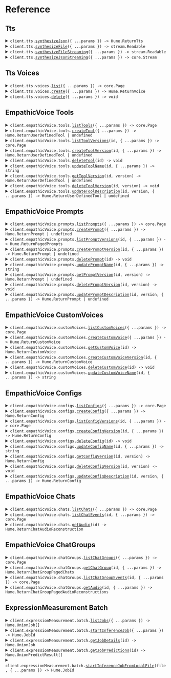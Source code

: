 # Reference

## Tts

<details><summary><code>client.tts.<a href="/src/api/resources/tts/client/Client.ts">synthesizeJson</a>({ ...params }) -> Hume.ReturnTts</code></summary>
<dl>
<dd>

#### 📝 Description

<dl>
<dd>

<dl>
<dd>

Synthesizes one or more input texts into speech using the specified voice. If no voice is provided, a novel voice will be generated dynamically. Optionally, additional context can be included to influence the speech's style and prosody.

The response includes the base64-encoded audio and metadata in JSON format.

</dd>
</dl>
</dd>
</dl>

#### 🔌 Usage

<dl>
<dd>

<dl>
<dd>

```typescript
await client.tts.synthesizeJson({
    utterances: [
        {
            text: "Beauty is no quality in things themselves: It exists merely in the mind which contemplates them.",
            description:
                "Middle-aged masculine voice with a clear, rhythmic Scots lilt, rounded vowels, and a warm,  steady tone with an articulate, academic quality.",
        },
    ],
    context: {
        utterances: [
            {
                text: "How can people see beauty so differently?",
                description:
                    "A curious student with a clear and respectful tone, seeking clarification on Hume's  ideas with a straightforward question.",
            },
        ],
    },
    format: {
        type: "mp3",
    },
    numGenerations: 1,
});
```

</dd>
</dl>
</dd>
</dl>

#### ⚙️ Parameters

<dl>
<dd>

<dl>
<dd>

**request:** `Hume.PostedTts`

</dd>
</dl>

<dl>
<dd>

**requestOptions:** `Tts.RequestOptions`

</dd>
</dl>
</dd>
</dl>

</dd>
</dl>
</details>

<details><summary><code>client.tts.<a href="/src/api/resources/tts/client/Client.ts">synthesizeFile</a>({ ...params }) -> stream.Readable</code></summary>
<dl>
<dd>

#### 📝 Description

<dl>
<dd>

<dl>
<dd>

Synthesizes one or more input texts into speech using the specified voice. If no voice is provided, a novel voice will be generated dynamically. Optionally, additional context can be included to influence the speech's style and prosody.

The response contains the generated audio file in the requested format.

</dd>
</dl>
</dd>
</dl>

#### 🔌 Usage

<dl>
<dd>

<dl>
<dd>

```typescript
await client.tts.synthesizeFile({
    utterances: [
        {
            text: "Beauty is no quality in things themselves: It exists merely in the mind which contemplates them.",
            description:
                "Middle-aged masculine voice with a clear, rhythmic Scots lilt, rounded vowels, and a warm,  steady tone with an articulate, academic quality.",
        },
    ],
    context: {
        generationId: "09ad914d-8e7f-40f8-a279-e34f07f7dab2",
    },
    format: {
        type: "mp3",
    },
    numGenerations: 1,
});
```

</dd>
</dl>
</dd>
</dl>

#### ⚙️ Parameters

<dl>
<dd>

<dl>
<dd>

**request:** `Hume.PostedTts`

</dd>
</dl>

<dl>
<dd>

**requestOptions:** `Tts.RequestOptions`

</dd>
</dl>
</dd>
</dl>

</dd>
</dl>
</details>

<details><summary><code>client.tts.<a href="/src/api/resources/tts/client/Client.ts">synthesizeFileStreaming</a>({ ...params }) -> stream.Readable</code></summary>
<dl>
<dd>

#### 📝 Description

<dl>
<dd>

<dl>
<dd>

Streams synthesized speech using the specified voice. If no voice is provided, a novel voice will be generated dynamically. Optionally, additional context can be included to influence the speech's style and prosody.

</dd>
</dl>
</dd>
</dl>

#### 🔌 Usage

<dl>
<dd>

<dl>
<dd>

```typescript
await client.tts.synthesizeFileStreaming({
    utterances: [
        {
            text: "Beauty is no quality in things themselves: It exists merely in the mind which contemplates them.",
            description:
                "Middle-aged masculine voice with a clear, rhythmic Scots lilt, rounded vowels, and a warm,  steady tone with an articulate, academic quality.",
        },
    ],
    context: {
        generationId: "09ad914d-8e7f-40f8-a279-e34f07f7dab2",
    },
    format: {
        type: "mp3",
    },
    numGenerations: 1,
});
```

</dd>
</dl>
</dd>
</dl>

#### ⚙️ Parameters

<dl>
<dd>

<dl>
<dd>

**request:** `Hume.PostedTts`

</dd>
</dl>

<dl>
<dd>

**requestOptions:** `Tts.RequestOptions`

</dd>
</dl>
</dd>
</dl>

</dd>
</dl>
</details>

<details><summary><code>client.tts.<a href="/src/api/resources/tts/client/Client.ts">synthesizeJsonStreaming</a>({ ...params }) -> core.Stream<Hume.SnippetAudioChunk></code></summary>
<dl>
<dd>

#### 📝 Description

<dl>
<dd>

<dl>
<dd>

Streams synthesized speech using the specified voice. If no voice is provided, a novel voice will be generated dynamically. Optionally, additional context can be included to influence the speech's style and prosody.

The response is a stream of JSON objects including audio encoded in base64.

</dd>
</dl>
</dd>
</dl>

#### 🔌 Usage

<dl>
<dd>

<dl>
<dd>

```typescript
const response = await client.tts.synthesizeJsonStreaming({
    utterances: [
        {
            text: "Beauty is no quality in things themselves: It exists merely in the mind which contemplates them.",
            description:
                "Middle-aged masculine voice with a clear, rhythmic Scots lilt, rounded vowels, and a warm,  steady tone with an articulate, academic quality.",
        },
    ],
    context: {
        utterances: [
            {
                text: "How can people see beauty so differently?",
                description:
                    "A curious student with a clear and respectful tone, seeking clarification on Hume's  ideas with a straightforward question.",
            },
        ],
    },
    format: {
        type: "mp3",
    },
});
for await (const item of response) {
    console.log(item);
}
```

</dd>
</dl>
</dd>
</dl>

#### ⚙️ Parameters

<dl>
<dd>

<dl>
<dd>

**request:** `Hume.PostedTts`

</dd>
</dl>

<dl>
<dd>

**requestOptions:** `Tts.RequestOptions`

</dd>
</dl>
</dd>
</dl>

</dd>
</dl>
</details>

## Tts Voices

<details><summary><code>client.tts.voices.<a href="/src/api/resources/tts/resources/voices/client/Client.ts">list</a>({ ...params }) -> core.Page<Hume.ReturnVoice></code></summary>
<dl>
<dd>

#### 📝 Description

<dl>
<dd>

<dl>
<dd>

Lists voices in your **Voice Library**. Set provider to `HUME_AI` to list Hume's preset voices, or to `CUSTOM_VOICE` to a custom voice created in your account.

</dd>
</dl>
</dd>
</dl>

#### 🔌 Usage

<dl>
<dd>

<dl>
<dd>

```typescript
const response = await client.tts.voices.list({
    provider: "CUSTOM_VOICE",
});
for await (const item of response) {
    console.log(item);
}

// Or you can manually iterate page-by-page
const page = await client.tts.voices.list({
    provider: "CUSTOM_VOICE",
});
while (page.hasNextPage()) {
    page = page.getNextPage();
}
```

</dd>
</dl>
</dd>
</dl>

#### ⚙️ Parameters

<dl>
<dd>

<dl>
<dd>

**request:** `Hume.tts.VoicesListRequest`

</dd>
</dl>

<dl>
<dd>

**requestOptions:** `Voices.RequestOptions`

</dd>
</dl>
</dd>
</dl>

</dd>
</dl>
</details>

<details><summary><code>client.tts.voices.<a href="/src/api/resources/tts/resources/voices/client/Client.ts">create</a>({ ...params }) -> Hume.ReturnVoice</code></summary>
<dl>
<dd>

#### 📝 Description

<dl>
<dd>

<dl>
<dd>

Creates a new voice from a specified TTS generation ID and saves it to your **Voice Library**. This allows for consistent speech style and prosody across multiple requests.

</dd>
</dl>
</dd>
</dl>

#### 🔌 Usage

<dl>
<dd>

<dl>
<dd>

```typescript
await client.tts.voices.create({
    generationId: "795c949a-1510-4a80-9646-7d0863b023ab",
    name: "David Hume",
});
```

</dd>
</dl>
</dd>
</dl>

#### ⚙️ Parameters

<dl>
<dd>

<dl>
<dd>

**request:** `Hume.tts.PostedVoice`

</dd>
</dl>

<dl>
<dd>

**requestOptions:** `Voices.RequestOptions`

</dd>
</dl>
</dd>
</dl>

</dd>
</dl>
</details>

<details><summary><code>client.tts.voices.<a href="/src/api/resources/tts/resources/voices/client/Client.ts">delete</a>({ ...params }) -> void</code></summary>
<dl>
<dd>

#### 📝 Description

<dl>
<dd>

<dl>
<dd>

Removes a custom voice from your **Voice Library**.

</dd>
</dl>
</dd>
</dl>

#### 🔌 Usage

<dl>
<dd>

<dl>
<dd>

```typescript
await client.tts.voices.delete({
    name: "David Hume",
});
```

</dd>
</dl>
</dd>
</dl>

#### ⚙️ Parameters

<dl>
<dd>

<dl>
<dd>

**request:** `Hume.tts.VoicesDeleteRequest`

</dd>
</dl>

<dl>
<dd>

**requestOptions:** `Voices.RequestOptions`

</dd>
</dl>
</dd>
</dl>

</dd>
</dl>
</details>

## EmpathicVoice Tools

<details><summary><code>client.empathicVoice.tools.<a href="/src/api/resources/empathicVoice/resources/tools/client/Client.ts">listTools</a>({ ...params }) -> core.Page<Hume.ReturnUserDefinedTool | undefined></code></summary>
<dl>
<dd>

#### 📝 Description

<dl>
<dd>

<dl>
<dd>

Fetches a paginated list of **Tools**.

Refer to our [tool use](/docs/empathic-voice-interface-evi/features/tool-use#function-calling) guide for comprehensive instructions on defining and integrating tools into EVI.

</dd>
</dl>
</dd>
</dl>

#### 🔌 Usage

<dl>
<dd>

<dl>
<dd>

```typescript
const response = await client.empathicVoice.tools.listTools({
    pageNumber: 0,
    pageSize: 2,
});
for await (const item of response) {
    console.log(item);
}

// Or you can manually iterate page-by-page
const page = await client.empathicVoice.tools.listTools({
    pageNumber: 0,
    pageSize: 2,
});
while (page.hasNextPage()) {
    page = page.getNextPage();
}
```

</dd>
</dl>
</dd>
</dl>

#### ⚙️ Parameters

<dl>
<dd>

<dl>
<dd>

**request:** `Hume.empathicVoice.ToolsListToolsRequest`

</dd>
</dl>

<dl>
<dd>

**requestOptions:** `Tools.RequestOptions`

</dd>
</dl>
</dd>
</dl>

</dd>
</dl>
</details>

<details><summary><code>client.empathicVoice.tools.<a href="/src/api/resources/empathicVoice/resources/tools/client/Client.ts">createTool</a>({ ...params }) -> Hume.ReturnUserDefinedTool | undefined</code></summary>
<dl>
<dd>

#### 📝 Description

<dl>
<dd>

<dl>
<dd>

Creates a **Tool** that can be added to an [EVI configuration](/reference/empathic-voice-interface-evi/configs/create-config).

Refer to our [tool use](/docs/empathic-voice-interface-evi/features/tool-use#function-calling) guide for comprehensive instructions on defining and integrating tools into EVI.

</dd>
</dl>
</dd>
</dl>

#### 🔌 Usage

<dl>
<dd>

<dl>
<dd>

```typescript
await client.empathicVoice.tools.createTool({
    name: "get_current_weather",
    parameters:
        '{ "type": "object", "properties": { "location": { "type": "string", "description": "The city and state, e.g. San Francisco, CA" }, "format": { "type": "string", "enum": ["celsius", "fahrenheit"], "description": "The temperature unit to use. Infer this from the users location." } }, "required": ["location", "format"] }',
    versionDescription: "Fetches current weather and uses celsius or fahrenheit based on location of user.",
    description: "This tool is for getting the current weather.",
    fallbackContent: "Unable to fetch current weather.",
});
```

</dd>
</dl>
</dd>
</dl>

#### ⚙️ Parameters

<dl>
<dd>

<dl>
<dd>

**request:** `Hume.empathicVoice.PostedUserDefinedTool`

</dd>
</dl>

<dl>
<dd>

**requestOptions:** `Tools.RequestOptions`

</dd>
</dl>
</dd>
</dl>

</dd>
</dl>
</details>

<details><summary><code>client.empathicVoice.tools.<a href="/src/api/resources/empathicVoice/resources/tools/client/Client.ts">listToolVersions</a>(id, { ...params }) -> core.Page<Hume.ReturnUserDefinedTool | undefined></code></summary>
<dl>
<dd>

#### 📝 Description

<dl>
<dd>

<dl>
<dd>

Fetches a list of a **Tool's** versions.

Refer to our [tool use](/docs/empathic-voice-interface-evi/features/tool-use#function-calling) guide for comprehensive instructions on defining and integrating tools into EVI.

</dd>
</dl>
</dd>
</dl>

#### 🔌 Usage

<dl>
<dd>

<dl>
<dd>

```typescript
const response = await client.empathicVoice.tools.listToolVersions("00183a3f-79ba-413d-9f3b-609864268bea");
for await (const item of response) {
    console.log(item);
}

// Or you can manually iterate page-by-page
const page = await client.empathicVoice.tools.listToolVersions("00183a3f-79ba-413d-9f3b-609864268bea");
while (page.hasNextPage()) {
    page = page.getNextPage();
}
```

</dd>
</dl>
</dd>
</dl>

#### ⚙️ Parameters

<dl>
<dd>

<dl>
<dd>

**id:** `string` — Identifier for a Tool. Formatted as a UUID.

</dd>
</dl>

<dl>
<dd>

**request:** `Hume.empathicVoice.ToolsListToolVersionsRequest`

</dd>
</dl>

<dl>
<dd>

**requestOptions:** `Tools.RequestOptions`

</dd>
</dl>
</dd>
</dl>

</dd>
</dl>
</details>

<details><summary><code>client.empathicVoice.tools.<a href="/src/api/resources/empathicVoice/resources/tools/client/Client.ts">createToolVersion</a>(id, { ...params }) -> Hume.ReturnUserDefinedTool | undefined</code></summary>
<dl>
<dd>

#### 📝 Description

<dl>
<dd>

<dl>
<dd>

Updates a **Tool** by creating a new version of the **Tool**.

Refer to our [tool use](/docs/empathic-voice-interface-evi/features/tool-use#function-calling) guide for comprehensive instructions on defining and integrating tools into EVI.

</dd>
</dl>
</dd>
</dl>

#### 🔌 Usage

<dl>
<dd>

<dl>
<dd>

```typescript
await client.empathicVoice.tools.createToolVersion("00183a3f-79ba-413d-9f3b-609864268bea", {
    parameters:
        '{ "type": "object", "properties": { "location": { "type": "string", "description": "The city and state, e.g. San Francisco, CA" }, "format": { "type": "string", "enum": ["celsius", "fahrenheit", "kelvin"], "description": "The temperature unit to use. Infer this from the users location." } }, "required": ["location", "format"] }',
    versionDescription: "Fetches current weather and uses celsius, fahrenheit, or kelvin based on location of user.",
    fallbackContent: "Unable to fetch current weather.",
    description: "This tool is for getting the current weather.",
});
```

</dd>
</dl>
</dd>
</dl>

#### ⚙️ Parameters

<dl>
<dd>

<dl>
<dd>

**id:** `string` — Identifier for a Tool. Formatted as a UUID.

</dd>
</dl>

<dl>
<dd>

**request:** `Hume.empathicVoice.PostedUserDefinedToolVersion`

</dd>
</dl>

<dl>
<dd>

**requestOptions:** `Tools.RequestOptions`

</dd>
</dl>
</dd>
</dl>

</dd>
</dl>
</details>

<details><summary><code>client.empathicVoice.tools.<a href="/src/api/resources/empathicVoice/resources/tools/client/Client.ts">deleteTool</a>(id) -> void</code></summary>
<dl>
<dd>

#### 📝 Description

<dl>
<dd>

<dl>
<dd>

Deletes a **Tool** and its versions.

Refer to our [tool use](/docs/empathic-voice-interface-evi/features/tool-use#function-calling) guide for comprehensive instructions on defining and integrating tools into EVI.

</dd>
</dl>
</dd>
</dl>

#### 🔌 Usage

<dl>
<dd>

<dl>
<dd>

```typescript
await client.empathicVoice.tools.deleteTool("00183a3f-79ba-413d-9f3b-609864268bea");
```

</dd>
</dl>
</dd>
</dl>

#### ⚙️ Parameters

<dl>
<dd>

<dl>
<dd>

**id:** `string` — Identifier for a Tool. Formatted as a UUID.

</dd>
</dl>

<dl>
<dd>

**requestOptions:** `Tools.RequestOptions`

</dd>
</dl>
</dd>
</dl>

</dd>
</dl>
</details>

<details><summary><code>client.empathicVoice.tools.<a href="/src/api/resources/empathicVoice/resources/tools/client/Client.ts">updateToolName</a>(id, { ...params }) -> string</code></summary>
<dl>
<dd>

#### 📝 Description

<dl>
<dd>

<dl>
<dd>

Updates the name of a **Tool**.

Refer to our [tool use](/docs/empathic-voice-interface-evi/features/tool-use#function-calling) guide for comprehensive instructions on defining and integrating tools into EVI.

</dd>
</dl>
</dd>
</dl>

#### 🔌 Usage

<dl>
<dd>

<dl>
<dd>

```typescript
await client.empathicVoice.tools.updateToolName("00183a3f-79ba-413d-9f3b-609864268bea", {
    name: "get_current_temperature",
});
```

</dd>
</dl>
</dd>
</dl>

#### ⚙️ Parameters

<dl>
<dd>

<dl>
<dd>

**id:** `string` — Identifier for a Tool. Formatted as a UUID.

</dd>
</dl>

<dl>
<dd>

**request:** `Hume.empathicVoice.PostedUserDefinedToolName`

</dd>
</dl>

<dl>
<dd>

**requestOptions:** `Tools.RequestOptions`

</dd>
</dl>
</dd>
</dl>

</dd>
</dl>
</details>

<details><summary><code>client.empathicVoice.tools.<a href="/src/api/resources/empathicVoice/resources/tools/client/Client.ts">getToolVersion</a>(id, version) -> Hume.ReturnUserDefinedTool | undefined</code></summary>
<dl>
<dd>

#### 📝 Description

<dl>
<dd>

<dl>
<dd>

Fetches a specified version of a **Tool**.

Refer to our [tool use](/docs/empathic-voice-interface-evi/features/tool-use#function-calling) guide for comprehensive instructions on defining and integrating tools into EVI.

</dd>
</dl>
</dd>
</dl>

#### 🔌 Usage

<dl>
<dd>

<dl>
<dd>

```typescript
await client.empathicVoice.tools.getToolVersion("00183a3f-79ba-413d-9f3b-609864268bea", 1);
```

</dd>
</dl>
</dd>
</dl>

#### ⚙️ Parameters

<dl>
<dd>

<dl>
<dd>

**id:** `string` — Identifier for a Tool. Formatted as a UUID.

</dd>
</dl>

<dl>
<dd>

**version:** `number`

Version number for a Tool.

Tools, Configs, Custom Voices, and Prompts are versioned. This versioning system supports iterative development, allowing you to progressively refine tools and revert to previous versions if needed.

Version numbers are integer values representing different iterations of the Tool. Each update to the Tool increments its version number.

</dd>
</dl>

<dl>
<dd>

**requestOptions:** `Tools.RequestOptions`

</dd>
</dl>
</dd>
</dl>

</dd>
</dl>
</details>

<details><summary><code>client.empathicVoice.tools.<a href="/src/api/resources/empathicVoice/resources/tools/client/Client.ts">deleteToolVersion</a>(id, version) -> void</code></summary>
<dl>
<dd>

#### 📝 Description

<dl>
<dd>

<dl>
<dd>

Deletes a specified version of a **Tool**.

Refer to our [tool use](/docs/empathic-voice-interface-evi/features/tool-use#function-calling) guide for comprehensive instructions on defining and integrating tools into EVI.

</dd>
</dl>
</dd>
</dl>

#### 🔌 Usage

<dl>
<dd>

<dl>
<dd>

```typescript
await client.empathicVoice.tools.deleteToolVersion("00183a3f-79ba-413d-9f3b-609864268bea", 1);
```

</dd>
</dl>
</dd>
</dl>

#### ⚙️ Parameters

<dl>
<dd>

<dl>
<dd>

**id:** `string` — Identifier for a Tool. Formatted as a UUID.

</dd>
</dl>

<dl>
<dd>

**version:** `number`

Version number for a Tool.

Tools, Configs, Custom Voices, and Prompts are versioned. This versioning system supports iterative development, allowing you to progressively refine tools and revert to previous versions if needed.

Version numbers are integer values representing different iterations of the Tool. Each update to the Tool increments its version number.

</dd>
</dl>

<dl>
<dd>

**requestOptions:** `Tools.RequestOptions`

</dd>
</dl>
</dd>
</dl>

</dd>
</dl>
</details>

<details><summary><code>client.empathicVoice.tools.<a href="/src/api/resources/empathicVoice/resources/tools/client/Client.ts">updateToolDescription</a>(id, version, { ...params }) -> Hume.ReturnUserDefinedTool | undefined</code></summary>
<dl>
<dd>

#### 📝 Description

<dl>
<dd>

<dl>
<dd>

Updates the description of a specified **Tool** version.

Refer to our [tool use](/docs/empathic-voice-interface-evi/features/tool-use#function-calling) guide for comprehensive instructions on defining and integrating tools into EVI.

</dd>
</dl>
</dd>
</dl>

#### 🔌 Usage

<dl>
<dd>

<dl>
<dd>

```typescript
await client.empathicVoice.tools.updateToolDescription("00183a3f-79ba-413d-9f3b-609864268bea", 1, {
    versionDescription:
        "Fetches current temperature, precipitation, wind speed, AQI, and other weather conditions. Uses Celsius, Fahrenheit, or kelvin depending on user's region.",
});
```

</dd>
</dl>
</dd>
</dl>

#### ⚙️ Parameters

<dl>
<dd>

<dl>
<dd>

**id:** `string` — Identifier for a Tool. Formatted as a UUID.

</dd>
</dl>

<dl>
<dd>

**version:** `number`

Version number for a Tool.

Tools, Configs, Custom Voices, and Prompts are versioned. This versioning system supports iterative development, allowing you to progressively refine tools and revert to previous versions if needed.

Version numbers are integer values representing different iterations of the Tool. Each update to the Tool increments its version number.

</dd>
</dl>

<dl>
<dd>

**request:** `Hume.empathicVoice.PostedUserDefinedToolVersionDescription`

</dd>
</dl>

<dl>
<dd>

**requestOptions:** `Tools.RequestOptions`

</dd>
</dl>
</dd>
</dl>

</dd>
</dl>
</details>

## EmpathicVoice Prompts

<details><summary><code>client.empathicVoice.prompts.<a href="/src/api/resources/empathicVoice/resources/prompts/client/Client.ts">listPrompts</a>({ ...params }) -> core.Page<Hume.ReturnPrompt | undefined></code></summary>
<dl>
<dd>

#### 📝 Description

<dl>
<dd>

<dl>
<dd>

Fetches a paginated list of **Prompts**.

See our [prompting guide](/docs/empathic-voice-interface-evi/guides/phone-calling) for tips on crafting your system prompt.

</dd>
</dl>
</dd>
</dl>

#### 🔌 Usage

<dl>
<dd>

<dl>
<dd>

```typescript
const response = await client.empathicVoice.prompts.listPrompts({
    pageNumber: 0,
    pageSize: 2,
});
for await (const item of response) {
    console.log(item);
}

// Or you can manually iterate page-by-page
const page = await client.empathicVoice.prompts.listPrompts({
    pageNumber: 0,
    pageSize: 2,
});
while (page.hasNextPage()) {
    page = page.getNextPage();
}
```

</dd>
</dl>
</dd>
</dl>

#### ⚙️ Parameters

<dl>
<dd>

<dl>
<dd>

**request:** `Hume.empathicVoice.PromptsListPromptsRequest`

</dd>
</dl>

<dl>
<dd>

**requestOptions:** `Prompts.RequestOptions`

</dd>
</dl>
</dd>
</dl>

</dd>
</dl>
</details>

<details><summary><code>client.empathicVoice.prompts.<a href="/src/api/resources/empathicVoice/resources/prompts/client/Client.ts">createPrompt</a>({ ...params }) -> Hume.ReturnPrompt | undefined</code></summary>
<dl>
<dd>

#### 📝 Description

<dl>
<dd>

<dl>
<dd>

Creates a **Prompt** that can be added to an [EVI configuration](/reference/empathic-voice-interface-evi/configs/create-config).

See our [prompting guide](/docs/empathic-voice-interface-evi/guides/phone-calling) for tips on crafting your system prompt.

</dd>
</dl>
</dd>
</dl>

#### 🔌 Usage

<dl>
<dd>

<dl>
<dd>

```typescript
await client.empathicVoice.prompts.createPrompt({
    name: "Weather Assistant Prompt",
    text: "<role>You are an AI weather assistant providing users with accurate and up-to-date weather information. Respond to user queries concisely and clearly. Use simple language and avoid technical jargon. Provide temperature, precipitation, wind conditions, and any weather alerts. Include helpful tips if severe weather is expected.</role>",
});
```

</dd>
</dl>
</dd>
</dl>

#### ⚙️ Parameters

<dl>
<dd>

<dl>
<dd>

**request:** `Hume.empathicVoice.PostedPrompt`

</dd>
</dl>

<dl>
<dd>

**requestOptions:** `Prompts.RequestOptions`

</dd>
</dl>
</dd>
</dl>

</dd>
</dl>
</details>

<details><summary><code>client.empathicVoice.prompts.<a href="/src/api/resources/empathicVoice/resources/prompts/client/Client.ts">listPromptVersions</a>(id, { ...params }) -> Hume.ReturnPagedPrompts</code></summary>
<dl>
<dd>

#### 📝 Description

<dl>
<dd>

<dl>
<dd>

Fetches a list of a **Prompt's** versions.

See our [prompting guide](/docs/empathic-voice-interface-evi/guides/phone-calling) for tips on crafting your system prompt.

</dd>
</dl>
</dd>
</dl>

#### 🔌 Usage

<dl>
<dd>

<dl>
<dd>

```typescript
await client.empathicVoice.prompts.listPromptVersions("af699d45-2985-42cc-91b9-af9e5da3bac5");
```

</dd>
</dl>
</dd>
</dl>

#### ⚙️ Parameters

<dl>
<dd>

<dl>
<dd>

**id:** `string` — Identifier for a Prompt. Formatted as a UUID.

</dd>
</dl>

<dl>
<dd>

**request:** `Hume.empathicVoice.PromptsListPromptVersionsRequest`

</dd>
</dl>

<dl>
<dd>

**requestOptions:** `Prompts.RequestOptions`

</dd>
</dl>
</dd>
</dl>

</dd>
</dl>
</details>

<details><summary><code>client.empathicVoice.prompts.<a href="/src/api/resources/empathicVoice/resources/prompts/client/Client.ts">createPromptVersion</a>(id, { ...params }) -> Hume.ReturnPrompt | undefined</code></summary>
<dl>
<dd>

#### 📝 Description

<dl>
<dd>

<dl>
<dd>

Updates a **Prompt** by creating a new version of the **Prompt**.

See our [prompting guide](/docs/empathic-voice-interface-evi/guides/phone-calling) for tips on crafting your system prompt.

</dd>
</dl>
</dd>
</dl>

#### 🔌 Usage

<dl>
<dd>

<dl>
<dd>

```typescript
await client.empathicVoice.prompts.createPromptVersion("af699d45-2985-42cc-91b9-af9e5da3bac5", {
    text: "<role>You are an updated version of an AI weather assistant providing users with accurate and up-to-date weather information. Respond to user queries concisely and clearly. Use simple language and avoid technical jargon. Provide temperature, precipitation, wind conditions, and any weather alerts. Include helpful tips if severe weather is expected.</role>",
    versionDescription: "This is an updated version of the Weather Assistant Prompt.",
});
```

</dd>
</dl>
</dd>
</dl>

#### ⚙️ Parameters

<dl>
<dd>

<dl>
<dd>

**id:** `string` — Identifier for a Prompt. Formatted as a UUID.

</dd>
</dl>

<dl>
<dd>

**request:** `Hume.empathicVoice.PostedPromptVersion`

</dd>
</dl>

<dl>
<dd>

**requestOptions:** `Prompts.RequestOptions`

</dd>
</dl>
</dd>
</dl>

</dd>
</dl>
</details>

<details><summary><code>client.empathicVoice.prompts.<a href="/src/api/resources/empathicVoice/resources/prompts/client/Client.ts">deletePrompt</a>(id) -> void</code></summary>
<dl>
<dd>

#### 📝 Description

<dl>
<dd>

<dl>
<dd>

Deletes a **Prompt** and its versions.

See our [prompting guide](/docs/empathic-voice-interface-evi/guides/phone-calling) for tips on crafting your system prompt.

</dd>
</dl>
</dd>
</dl>

#### 🔌 Usage

<dl>
<dd>

<dl>
<dd>

```typescript
await client.empathicVoice.prompts.deletePrompt("af699d45-2985-42cc-91b9-af9e5da3bac5");
```

</dd>
</dl>
</dd>
</dl>

#### ⚙️ Parameters

<dl>
<dd>

<dl>
<dd>

**id:** `string` — Identifier for a Prompt. Formatted as a UUID.

</dd>
</dl>

<dl>
<dd>

**requestOptions:** `Prompts.RequestOptions`

</dd>
</dl>
</dd>
</dl>

</dd>
</dl>
</details>

<details><summary><code>client.empathicVoice.prompts.<a href="/src/api/resources/empathicVoice/resources/prompts/client/Client.ts">updatePromptName</a>(id, { ...params }) -> string</code></summary>
<dl>
<dd>

#### 📝 Description

<dl>
<dd>

<dl>
<dd>

Updates the name of a **Prompt**.

See our [prompting guide](/docs/empathic-voice-interface-evi/guides/phone-calling) for tips on crafting your system prompt.

</dd>
</dl>
</dd>
</dl>

#### 🔌 Usage

<dl>
<dd>

<dl>
<dd>

```typescript
await client.empathicVoice.prompts.updatePromptName("af699d45-2985-42cc-91b9-af9e5da3bac5", {
    name: "Updated Weather Assistant Prompt Name",
});
```

</dd>
</dl>
</dd>
</dl>

#### ⚙️ Parameters

<dl>
<dd>

<dl>
<dd>

**id:** `string` — Identifier for a Prompt. Formatted as a UUID.

</dd>
</dl>

<dl>
<dd>

**request:** `Hume.empathicVoice.PostedPromptName`

</dd>
</dl>

<dl>
<dd>

**requestOptions:** `Prompts.RequestOptions`

</dd>
</dl>
</dd>
</dl>

</dd>
</dl>
</details>

<details><summary><code>client.empathicVoice.prompts.<a href="/src/api/resources/empathicVoice/resources/prompts/client/Client.ts">getPromptVersion</a>(id, version) -> Hume.ReturnPrompt | undefined</code></summary>
<dl>
<dd>

#### 📝 Description

<dl>
<dd>

<dl>
<dd>

Fetches a specified version of a **Prompt**.

See our [prompting guide](/docs/empathic-voice-interface-evi/guides/phone-calling) for tips on crafting your system prompt.

</dd>
</dl>
</dd>
</dl>

#### 🔌 Usage

<dl>
<dd>

<dl>
<dd>

```typescript
await client.empathicVoice.prompts.getPromptVersion("af699d45-2985-42cc-91b9-af9e5da3bac5", 0);
```

</dd>
</dl>
</dd>
</dl>

#### ⚙️ Parameters

<dl>
<dd>

<dl>
<dd>

**id:** `string` — Identifier for a Prompt. Formatted as a UUID.

</dd>
</dl>

<dl>
<dd>

**version:** `number`

Version number for a Prompt.

Prompts, Configs, Custom Voices, and Tools are versioned. This versioning system supports iterative development, allowing you to progressively refine prompts and revert to previous versions if needed.

Version numbers are integer values representing different iterations of the Prompt. Each update to the Prompt increments its version number.

</dd>
</dl>

<dl>
<dd>

**requestOptions:** `Prompts.RequestOptions`

</dd>
</dl>
</dd>
</dl>

</dd>
</dl>
</details>

<details><summary><code>client.empathicVoice.prompts.<a href="/src/api/resources/empathicVoice/resources/prompts/client/Client.ts">deletePromptVersion</a>(id, version) -> void</code></summary>
<dl>
<dd>

#### 📝 Description

<dl>
<dd>

<dl>
<dd>

Deletes a specified version of a **Prompt**.

See our [prompting guide](/docs/empathic-voice-interface-evi/guides/phone-calling) for tips on crafting your system prompt.

</dd>
</dl>
</dd>
</dl>

#### 🔌 Usage

<dl>
<dd>

<dl>
<dd>

```typescript
await client.empathicVoice.prompts.deletePromptVersion("af699d45-2985-42cc-91b9-af9e5da3bac5", 1);
```

</dd>
</dl>
</dd>
</dl>

#### ⚙️ Parameters

<dl>
<dd>

<dl>
<dd>

**id:** `string` — Identifier for a Prompt. Formatted as a UUID.

</dd>
</dl>

<dl>
<dd>

**version:** `number`

Version number for a Prompt.

Prompts, Configs, Custom Voices, and Tools are versioned. This versioning system supports iterative development, allowing you to progressively refine prompts and revert to previous versions if needed.

Version numbers are integer values representing different iterations of the Prompt. Each update to the Prompt increments its version number.

</dd>
</dl>

<dl>
<dd>

**requestOptions:** `Prompts.RequestOptions`

</dd>
</dl>
</dd>
</dl>

</dd>
</dl>
</details>

<details><summary><code>client.empathicVoice.prompts.<a href="/src/api/resources/empathicVoice/resources/prompts/client/Client.ts">updatePromptDescription</a>(id, version, { ...params }) -> Hume.ReturnPrompt | undefined</code></summary>
<dl>
<dd>

#### 📝 Description

<dl>
<dd>

<dl>
<dd>

Updates the description of a **Prompt**.

See our [prompting guide](/docs/empathic-voice-interface-evi/guides/phone-calling) for tips on crafting your system prompt.

</dd>
</dl>
</dd>
</dl>

#### 🔌 Usage

<dl>
<dd>

<dl>
<dd>

```typescript
await client.empathicVoice.prompts.updatePromptDescription("af699d45-2985-42cc-91b9-af9e5da3bac5", 1, {
    versionDescription: "This is an updated version_description.",
});
```

</dd>
</dl>
</dd>
</dl>

#### ⚙️ Parameters

<dl>
<dd>

<dl>
<dd>

**id:** `string` — Identifier for a Prompt. Formatted as a UUID.

</dd>
</dl>

<dl>
<dd>

**version:** `number`

Version number for a Prompt.

Prompts, Configs, Custom Voices, and Tools are versioned. This versioning system supports iterative development, allowing you to progressively refine prompts and revert to previous versions if needed.

Version numbers are integer values representing different iterations of the Prompt. Each update to the Prompt increments its version number.

</dd>
</dl>

<dl>
<dd>

**request:** `Hume.empathicVoice.PostedPromptVersionDescription`

</dd>
</dl>

<dl>
<dd>

**requestOptions:** `Prompts.RequestOptions`

</dd>
</dl>
</dd>
</dl>

</dd>
</dl>
</details>

## EmpathicVoice CustomVoices

<details><summary><code>client.empathicVoice.customVoices.<a href="/src/api/resources/empathicVoice/resources/customVoices/client/Client.ts">listCustomVoices</a>({ ...params }) -> core.Page<Hume.ReturnCustomVoice></code></summary>
<dl>
<dd>

#### 📝 Description

<dl>
<dd>

<dl>
<dd>

Fetches a paginated list of **Custom Voices**.

Refer to our [voices guide](/docs/empathic-voice-interface-evi/configuration/voices) for details on creating a custom voice.

</dd>
</dl>
</dd>
</dl>

#### 🔌 Usage

<dl>
<dd>

<dl>
<dd>

```typescript
const response = await client.empathicVoice.customVoices.listCustomVoices();
for await (const item of response) {
    console.log(item);
}

// Or you can manually iterate page-by-page
const page = await client.empathicVoice.customVoices.listCustomVoices();
while (page.hasNextPage()) {
    page = page.getNextPage();
}
```

</dd>
</dl>
</dd>
</dl>

#### ⚙️ Parameters

<dl>
<dd>

<dl>
<dd>

**request:** `Hume.empathicVoice.CustomVoicesListCustomVoicesRequest`

</dd>
</dl>

<dl>
<dd>

**requestOptions:** `CustomVoices.RequestOptions`

</dd>
</dl>
</dd>
</dl>

</dd>
</dl>
</details>

<details><summary><code>client.empathicVoice.customVoices.<a href="/src/api/resources/empathicVoice/resources/customVoices/client/Client.ts">createCustomVoice</a>({ ...params }) -> Hume.ReturnCustomVoice</code></summary>
<dl>
<dd>

#### 📝 Description

<dl>
<dd>

<dl>
<dd>

Creates a **Custom Voice** that can be added to an [EVI configuration](/reference/empathic-voice-interface-evi/configs/create-config).

Refer to our [voices guide](/docs/empathic-voice-interface-evi/configuration/voices) for details on creating a custom voice.

</dd>
</dl>
</dd>
</dl>

#### 🔌 Usage

<dl>
<dd>

<dl>
<dd>

```typescript
await client.empathicVoice.customVoices.createCustomVoice({
    name: "name",
    baseVoice: "ITO",
    parameterModel: "20241004-11parameter",
});
```

</dd>
</dl>
</dd>
</dl>

#### ⚙️ Parameters

<dl>
<dd>

<dl>
<dd>

**request:** `Hume.PostedCustomVoice`

</dd>
</dl>

<dl>
<dd>

**requestOptions:** `CustomVoices.RequestOptions`

</dd>
</dl>
</dd>
</dl>

</dd>
</dl>
</details>

<details><summary><code>client.empathicVoice.customVoices.<a href="/src/api/resources/empathicVoice/resources/customVoices/client/Client.ts">getCustomVoice</a>(id) -> Hume.ReturnCustomVoice</code></summary>
<dl>
<dd>

#### 📝 Description

<dl>
<dd>

<dl>
<dd>

Fetches a specific **Custom Voice** by ID.

Refer to our [voices guide](/docs/empathic-voice-interface-evi/configuration/voices) for details on creating a custom voice.

</dd>
</dl>
</dd>
</dl>

#### 🔌 Usage

<dl>
<dd>

<dl>
<dd>

```typescript
await client.empathicVoice.customVoices.getCustomVoice("id");
```

</dd>
</dl>
</dd>
</dl>

#### ⚙️ Parameters

<dl>
<dd>

<dl>
<dd>

**id:** `string` — Identifier for a Custom Voice. Formatted as a UUID.

</dd>
</dl>

<dl>
<dd>

**requestOptions:** `CustomVoices.RequestOptions`

</dd>
</dl>
</dd>
</dl>

</dd>
</dl>
</details>

<details><summary><code>client.empathicVoice.customVoices.<a href="/src/api/resources/empathicVoice/resources/customVoices/client/Client.ts">createCustomVoiceVersion</a>(id, { ...params }) -> Hume.ReturnCustomVoice</code></summary>
<dl>
<dd>

#### 📝 Description

<dl>
<dd>

<dl>
<dd>

Updates a **Custom Voice** by creating a new version of the **Custom Voice**.

Refer to our [voices guide](/docs/empathic-voice-interface-evi/configuration/voices) for details on creating a custom voice.

</dd>
</dl>
</dd>
</dl>

#### 🔌 Usage

<dl>
<dd>

<dl>
<dd>

```typescript
await client.empathicVoice.customVoices.createCustomVoiceVersion("id", {
    name: "name",
    baseVoice: "ITO",
    parameterModel: "20241004-11parameter",
});
```

</dd>
</dl>
</dd>
</dl>

#### ⚙️ Parameters

<dl>
<dd>

<dl>
<dd>

**id:** `string` — Identifier for a Custom Voice. Formatted as a UUID.

</dd>
</dl>

<dl>
<dd>

**request:** `Hume.PostedCustomVoice`

</dd>
</dl>

<dl>
<dd>

**requestOptions:** `CustomVoices.RequestOptions`

</dd>
</dl>
</dd>
</dl>

</dd>
</dl>
</details>

<details><summary><code>client.empathicVoice.customVoices.<a href="/src/api/resources/empathicVoice/resources/customVoices/client/Client.ts">deleteCustomVoice</a>(id) -> void</code></summary>
<dl>
<dd>

#### 📝 Description

<dl>
<dd>

<dl>
<dd>

Deletes a **Custom Voice** and its versions.

Refer to our [voices guide](/docs/empathic-voice-interface-evi/configuration/voices) for details on creating a custom voice.

</dd>
</dl>
</dd>
</dl>

#### 🔌 Usage

<dl>
<dd>

<dl>
<dd>

```typescript
await client.empathicVoice.customVoices.deleteCustomVoice("id");
```

</dd>
</dl>
</dd>
</dl>

#### ⚙️ Parameters

<dl>
<dd>

<dl>
<dd>

**id:** `string` — Identifier for a Custom Voice. Formatted as a UUID.

</dd>
</dl>

<dl>
<dd>

**requestOptions:** `CustomVoices.RequestOptions`

</dd>
</dl>
</dd>
</dl>

</dd>
</dl>
</details>

<details><summary><code>client.empathicVoice.customVoices.<a href="/src/api/resources/empathicVoice/resources/customVoices/client/Client.ts">updateCustomVoiceName</a>(id, { ...params }) -> string</code></summary>
<dl>
<dd>

#### 📝 Description

<dl>
<dd>

<dl>
<dd>

Updates the name of a **Custom Voice**.

Refer to our [voices guide](/docs/empathic-voice-interface-evi/configuration/voices) for details on creating a custom voice.

</dd>
</dl>
</dd>
</dl>

#### 🔌 Usage

<dl>
<dd>

<dl>
<dd>

```typescript
await client.empathicVoice.customVoices.updateCustomVoiceName("id", {
    name: "name",
});
```

</dd>
</dl>
</dd>
</dl>

#### ⚙️ Parameters

<dl>
<dd>

<dl>
<dd>

**id:** `string` — Identifier for a Custom Voice. Formatted as a UUID.

</dd>
</dl>

<dl>
<dd>

**request:** `Hume.empathicVoice.PostedCustomVoiceName`

</dd>
</dl>

<dl>
<dd>

**requestOptions:** `CustomVoices.RequestOptions`

</dd>
</dl>
</dd>
</dl>

</dd>
</dl>
</details>

## EmpathicVoice Configs

<details><summary><code>client.empathicVoice.configs.<a href="/src/api/resources/empathicVoice/resources/configs/client/Client.ts">listConfigs</a>({ ...params }) -> core.Page<Hume.ReturnConfig></code></summary>
<dl>
<dd>

#### 📝 Description

<dl>
<dd>

<dl>
<dd>

Fetches a paginated list of **Configs**.

For more details on configuration options and how to configure EVI, see our [configuration guide](/docs/empathic-voice-interface-evi/configuration).

</dd>
</dl>
</dd>
</dl>

#### 🔌 Usage

<dl>
<dd>

<dl>
<dd>

```typescript
const response = await client.empathicVoice.configs.listConfigs({
    pageNumber: 0,
    pageSize: 1,
});
for await (const item of response) {
    console.log(item);
}

// Or you can manually iterate page-by-page
const page = await client.empathicVoice.configs.listConfigs({
    pageNumber: 0,
    pageSize: 1,
});
while (page.hasNextPage()) {
    page = page.getNextPage();
}
```

</dd>
</dl>
</dd>
</dl>

#### ⚙️ Parameters

<dl>
<dd>

<dl>
<dd>

**request:** `Hume.empathicVoice.ConfigsListConfigsRequest`

</dd>
</dl>

<dl>
<dd>

**requestOptions:** `Configs.RequestOptions`

</dd>
</dl>
</dd>
</dl>

</dd>
</dl>
</details>

<details><summary><code>client.empathicVoice.configs.<a href="/src/api/resources/empathicVoice/resources/configs/client/Client.ts">createConfig</a>({ ...params }) -> Hume.ReturnConfig</code></summary>
<dl>
<dd>

#### 📝 Description

<dl>
<dd>

<dl>
<dd>

Creates a **Config** which can be applied to EVI.

For more details on configuration options and how to configure EVI, see our [configuration guide](/docs/empathic-voice-interface-evi/configuration).

</dd>
</dl>
</dd>
</dl>

#### 🔌 Usage

<dl>
<dd>

<dl>
<dd>

```typescript
await client.empathicVoice.configs.createConfig({
    name: "Weather Assistant Config",
    prompt: {
        id: "af699d45-2985-42cc-91b9-af9e5da3bac5",
        version: 0,
    },
    eviVersion: "2",
    voice: {
        provider: "HUME_AI",
        name: "SAMPLE VOICE",
    },
    languageModel: {
        modelProvider: "ANTHROPIC",
        modelResource: "claude-3-7-sonnet",
        temperature: 1,
    },
    eventMessages: {
        onNewChat: {
            enabled: false,
            text: "",
        },
        onInactivityTimeout: {
            enabled: false,
            text: "",
        },
        onMaxDurationTimeout: {
            enabled: false,
            text: "",
        },
    },
});
```

</dd>
</dl>
</dd>
</dl>

#### ⚙️ Parameters

<dl>
<dd>

<dl>
<dd>

**request:** `Hume.empathicVoice.PostedConfig`

</dd>
</dl>

<dl>
<dd>

**requestOptions:** `Configs.RequestOptions`

</dd>
</dl>
</dd>
</dl>

</dd>
</dl>
</details>

<details><summary><code>client.empathicVoice.configs.<a href="/src/api/resources/empathicVoice/resources/configs/client/Client.ts">listConfigVersions</a>(id, { ...params }) -> core.Page<Hume.ReturnConfig></code></summary>
<dl>
<dd>

#### 📝 Description

<dl>
<dd>

<dl>
<dd>

Fetches a list of a **Config's** versions.

For more details on configuration options and how to configure EVI, see our [configuration guide](/docs/empathic-voice-interface-evi/configuration).

</dd>
</dl>
</dd>
</dl>

#### 🔌 Usage

<dl>
<dd>

<dl>
<dd>

```typescript
const response = await client.empathicVoice.configs.listConfigVersions("1b60e1a0-cc59-424a-8d2c-189d354db3f3");
for await (const item of response) {
    console.log(item);
}

// Or you can manually iterate page-by-page
const page = await client.empathicVoice.configs.listConfigVersions("1b60e1a0-cc59-424a-8d2c-189d354db3f3");
while (page.hasNextPage()) {
    page = page.getNextPage();
}
```

</dd>
</dl>
</dd>
</dl>

#### ⚙️ Parameters

<dl>
<dd>

<dl>
<dd>

**id:** `string` — Identifier for a Config. Formatted as a UUID.

</dd>
</dl>

<dl>
<dd>

**request:** `Hume.empathicVoice.ConfigsListConfigVersionsRequest`

</dd>
</dl>

<dl>
<dd>

**requestOptions:** `Configs.RequestOptions`

</dd>
</dl>
</dd>
</dl>

</dd>
</dl>
</details>

<details><summary><code>client.empathicVoice.configs.<a href="/src/api/resources/empathicVoice/resources/configs/client/Client.ts">createConfigVersion</a>(id, { ...params }) -> Hume.ReturnConfig</code></summary>
<dl>
<dd>

#### 📝 Description

<dl>
<dd>

<dl>
<dd>

Updates a **Config** by creating a new version of the **Config**.

For more details on configuration options and how to configure EVI, see our [configuration guide](/docs/empathic-voice-interface-evi/configuration).

</dd>
</dl>
</dd>
</dl>

#### 🔌 Usage

<dl>
<dd>

<dl>
<dd>

```typescript
await client.empathicVoice.configs.createConfigVersion("1b60e1a0-cc59-424a-8d2c-189d354db3f3", {
    versionDescription: "This is an updated version of the Weather Assistant Config.",
    eviVersion: "2",
    prompt: {
        id: "af699d45-2985-42cc-91b9-af9e5da3bac5",
        version: 0,
    },
    voice: {
        provider: "HUME_AI",
        name: "ITO",
    },
    languageModel: {
        modelProvider: "ANTHROPIC",
        modelResource: "claude-3-7-sonnet",
        temperature: 1,
    },
    ellmModel: {
        allowShortResponses: true,
    },
    eventMessages: {
        onNewChat: {
            enabled: false,
            text: "",
        },
        onInactivityTimeout: {
            enabled: false,
            text: "",
        },
        onMaxDurationTimeout: {
            enabled: false,
            text: "",
        },
    },
});
```

</dd>
</dl>
</dd>
</dl>

#### ⚙️ Parameters

<dl>
<dd>

<dl>
<dd>

**id:** `string` — Identifier for a Config. Formatted as a UUID.

</dd>
</dl>

<dl>
<dd>

**request:** `Hume.empathicVoice.PostedConfigVersion`

</dd>
</dl>

<dl>
<dd>

**requestOptions:** `Configs.RequestOptions`

</dd>
</dl>
</dd>
</dl>

</dd>
</dl>
</details>

<details><summary><code>client.empathicVoice.configs.<a href="/src/api/resources/empathicVoice/resources/configs/client/Client.ts">deleteConfig</a>(id) -> void</code></summary>
<dl>
<dd>

#### 📝 Description

<dl>
<dd>

<dl>
<dd>

Deletes a **Config** and its versions.

For more details on configuration options and how to configure EVI, see our [configuration guide](/docs/empathic-voice-interface-evi/configuration).

</dd>
</dl>
</dd>
</dl>

#### 🔌 Usage

<dl>
<dd>

<dl>
<dd>

```typescript
await client.empathicVoice.configs.deleteConfig("1b60e1a0-cc59-424a-8d2c-189d354db3f3");
```

</dd>
</dl>
</dd>
</dl>

#### ⚙️ Parameters

<dl>
<dd>

<dl>
<dd>

**id:** `string` — Identifier for a Config. Formatted as a UUID.

</dd>
</dl>

<dl>
<dd>

**requestOptions:** `Configs.RequestOptions`

</dd>
</dl>
</dd>
</dl>

</dd>
</dl>
</details>

<details><summary><code>client.empathicVoice.configs.<a href="/src/api/resources/empathicVoice/resources/configs/client/Client.ts">updateConfigName</a>(id, { ...params }) -> string</code></summary>
<dl>
<dd>

#### 📝 Description

<dl>
<dd>

<dl>
<dd>

Updates the name of a **Config**.

For more details on configuration options and how to configure EVI, see our [configuration guide](/docs/empathic-voice-interface-evi/configuration).

</dd>
</dl>
</dd>
</dl>

#### 🔌 Usage

<dl>
<dd>

<dl>
<dd>

```typescript
await client.empathicVoice.configs.updateConfigName("1b60e1a0-cc59-424a-8d2c-189d354db3f3", {
    name: "Updated Weather Assistant Config Name",
});
```

</dd>
</dl>
</dd>
</dl>

#### ⚙️ Parameters

<dl>
<dd>

<dl>
<dd>

**id:** `string` — Identifier for a Config. Formatted as a UUID.

</dd>
</dl>

<dl>
<dd>

**request:** `Hume.empathicVoice.PostedConfigName`

</dd>
</dl>

<dl>
<dd>

**requestOptions:** `Configs.RequestOptions`

</dd>
</dl>
</dd>
</dl>

</dd>
</dl>
</details>

<details><summary><code>client.empathicVoice.configs.<a href="/src/api/resources/empathicVoice/resources/configs/client/Client.ts">getConfigVersion</a>(id, version) -> Hume.ReturnConfig</code></summary>
<dl>
<dd>

#### 📝 Description

<dl>
<dd>

<dl>
<dd>

Fetches a specified version of a **Config**.

For more details on configuration options and how to configure EVI, see our [configuration guide](/docs/empathic-voice-interface-evi/configuration).

</dd>
</dl>
</dd>
</dl>

#### 🔌 Usage

<dl>
<dd>

<dl>
<dd>

```typescript
await client.empathicVoice.configs.getConfigVersion("1b60e1a0-cc59-424a-8d2c-189d354db3f3", 1);
```

</dd>
</dl>
</dd>
</dl>

#### ⚙️ Parameters

<dl>
<dd>

<dl>
<dd>

**id:** `string` — Identifier for a Config. Formatted as a UUID.

</dd>
</dl>

<dl>
<dd>

**version:** `number`

Version number for a Config.

Configs, Prompts, Custom Voices, and Tools are versioned. This versioning system supports iterative development, allowing you to progressively refine configurations and revert to previous versions if needed.

Version numbers are integer values representing different iterations of the Config. Each update to the Config increments its version number.

</dd>
</dl>

<dl>
<dd>

**requestOptions:** `Configs.RequestOptions`

</dd>
</dl>
</dd>
</dl>

</dd>
</dl>
</details>

<details><summary><code>client.empathicVoice.configs.<a href="/src/api/resources/empathicVoice/resources/configs/client/Client.ts">deleteConfigVersion</a>(id, version) -> void</code></summary>
<dl>
<dd>

#### 📝 Description

<dl>
<dd>

<dl>
<dd>

Deletes a specified version of a **Config**.

For more details on configuration options and how to configure EVI, see our [configuration guide](/docs/empathic-voice-interface-evi/configuration).

</dd>
</dl>
</dd>
</dl>

#### 🔌 Usage

<dl>
<dd>

<dl>
<dd>

```typescript
await client.empathicVoice.configs.deleteConfigVersion("1b60e1a0-cc59-424a-8d2c-189d354db3f3", 1);
```

</dd>
</dl>
</dd>
</dl>

#### ⚙️ Parameters

<dl>
<dd>

<dl>
<dd>

**id:** `string` — Identifier for a Config. Formatted as a UUID.

</dd>
</dl>

<dl>
<dd>

**version:** `number`

Version number for a Config.

Configs, Prompts, Custom Voices, and Tools are versioned. This versioning system supports iterative development, allowing you to progressively refine configurations and revert to previous versions if needed.

Version numbers are integer values representing different iterations of the Config. Each update to the Config increments its version number.

</dd>
</dl>

<dl>
<dd>

**requestOptions:** `Configs.RequestOptions`

</dd>
</dl>
</dd>
</dl>

</dd>
</dl>
</details>

<details><summary><code>client.empathicVoice.configs.<a href="/src/api/resources/empathicVoice/resources/configs/client/Client.ts">updateConfigDescription</a>(id, version, { ...params }) -> Hume.ReturnConfig</code></summary>
<dl>
<dd>

#### 📝 Description

<dl>
<dd>

<dl>
<dd>

Updates the description of a **Config**.

For more details on configuration options and how to configure EVI, see our [configuration guide](/docs/empathic-voice-interface-evi/configuration).

</dd>
</dl>
</dd>
</dl>

#### 🔌 Usage

<dl>
<dd>

<dl>
<dd>

```typescript
await client.empathicVoice.configs.updateConfigDescription("1b60e1a0-cc59-424a-8d2c-189d354db3f3", 1, {
    versionDescription: "This is an updated version_description.",
});
```

</dd>
</dl>
</dd>
</dl>

#### ⚙️ Parameters

<dl>
<dd>

<dl>
<dd>

**id:** `string` — Identifier for a Config. Formatted as a UUID.

</dd>
</dl>

<dl>
<dd>

**version:** `number`

Version number for a Config.

Configs, Prompts, Custom Voices, and Tools are versioned. This versioning system supports iterative development, allowing you to progressively refine configurations and revert to previous versions if needed.

Version numbers are integer values representing different iterations of the Config. Each update to the Config increments its version number.

</dd>
</dl>

<dl>
<dd>

**request:** `Hume.empathicVoice.PostedConfigVersionDescription`

</dd>
</dl>

<dl>
<dd>

**requestOptions:** `Configs.RequestOptions`

</dd>
</dl>
</dd>
</dl>

</dd>
</dl>
</details>

## EmpathicVoice Chats

<details><summary><code>client.empathicVoice.chats.<a href="/src/api/resources/empathicVoice/resources/chats/client/Client.ts">listChats</a>({ ...params }) -> core.Page<Hume.ReturnChat></code></summary>
<dl>
<dd>

#### 📝 Description

<dl>
<dd>

<dl>
<dd>

Fetches a paginated list of **Chats**.

</dd>
</dl>
</dd>
</dl>

#### 🔌 Usage

<dl>
<dd>

<dl>
<dd>

```typescript
const response = await client.empathicVoice.chats.listChats({
    pageNumber: 0,
    pageSize: 1,
    ascendingOrder: true,
});
for await (const item of response) {
    console.log(item);
}

// Or you can manually iterate page-by-page
const page = await client.empathicVoice.chats.listChats({
    pageNumber: 0,
    pageSize: 1,
    ascendingOrder: true,
});
while (page.hasNextPage()) {
    page = page.getNextPage();
}
```

</dd>
</dl>
</dd>
</dl>

#### ⚙️ Parameters

<dl>
<dd>

<dl>
<dd>

**request:** `Hume.empathicVoice.ChatsListChatsRequest`

</dd>
</dl>

<dl>
<dd>

**requestOptions:** `Chats.RequestOptions`

</dd>
</dl>
</dd>
</dl>

</dd>
</dl>
</details>

<details><summary><code>client.empathicVoice.chats.<a href="/src/api/resources/empathicVoice/resources/chats/client/Client.ts">listChatEvents</a>(id, { ...params }) -> core.Page<Hume.ReturnChatEvent></code></summary>
<dl>
<dd>

#### 📝 Description

<dl>
<dd>

<dl>
<dd>

Fetches a paginated list of **Chat** events.

</dd>
</dl>
</dd>
</dl>

#### 🔌 Usage

<dl>
<dd>

<dl>
<dd>

```typescript
const response = await client.empathicVoice.chats.listChatEvents("470a49f6-1dec-4afe-8b61-035d3b2d63b0", {
    pageNumber: 0,
    pageSize: 3,
    ascendingOrder: true,
});
for await (const item of response) {
    console.log(item);
}

// Or you can manually iterate page-by-page
const page = await client.empathicVoice.chats.listChatEvents("470a49f6-1dec-4afe-8b61-035d3b2d63b0", {
    pageNumber: 0,
    pageSize: 3,
    ascendingOrder: true,
});
while (page.hasNextPage()) {
    page = page.getNextPage();
}
```

</dd>
</dl>
</dd>
</dl>

#### ⚙️ Parameters

<dl>
<dd>

<dl>
<dd>

**id:** `string` — Identifier for a Chat. Formatted as a UUID.

</dd>
</dl>

<dl>
<dd>

**request:** `Hume.empathicVoice.ChatsListChatEventsRequest`

</dd>
</dl>

<dl>
<dd>

**requestOptions:** `Chats.RequestOptions`

</dd>
</dl>
</dd>
</dl>

</dd>
</dl>
</details>

<details><summary><code>client.empathicVoice.chats.<a href="/src/api/resources/empathicVoice/resources/chats/client/Client.ts">getAudio</a>(id) -> Hume.ReturnChatAudioReconstruction</code></summary>
<dl>
<dd>

#### 📝 Description

<dl>
<dd>

<dl>
<dd>

Fetches the audio of a previous **Chat**. For more details, see our guide on audio reconstruction [here](/docs/empathic-voice-interface-evi/faq#can-i-access-the-audio-of-previous-conversations-with-evi).

</dd>
</dl>
</dd>
</dl>

#### 🔌 Usage

<dl>
<dd>

<dl>
<dd>

```typescript
await client.empathicVoice.chats.getAudio("470a49f6-1dec-4afe-8b61-035d3b2d63b0");
```

</dd>
</dl>
</dd>
</dl>

#### ⚙️ Parameters

<dl>
<dd>

<dl>
<dd>

**id:** `string` — Identifier for a chat. Formatted as a UUID.

</dd>
</dl>

<dl>
<dd>

**requestOptions:** `Chats.RequestOptions`

</dd>
</dl>
</dd>
</dl>

</dd>
</dl>
</details>

## EmpathicVoice ChatGroups

<details><summary><code>client.empathicVoice.chatGroups.<a href="/src/api/resources/empathicVoice/resources/chatGroups/client/Client.ts">listChatGroups</a>({ ...params }) -> core.Page<Hume.ReturnChatGroup></code></summary>
<dl>
<dd>

#### 📝 Description

<dl>
<dd>

<dl>
<dd>

Fetches a paginated list of **Chat Groups**.

</dd>
</dl>
</dd>
</dl>

#### 🔌 Usage

<dl>
<dd>

<dl>
<dd>

```typescript
const response = await client.empathicVoice.chatGroups.listChatGroups({
    pageNumber: 0,
    pageSize: 1,
    ascendingOrder: true,
    configId: "1b60e1a0-cc59-424a-8d2c-189d354db3f3",
});
for await (const item of response) {
    console.log(item);
}

// Or you can manually iterate page-by-page
const page = await client.empathicVoice.chatGroups.listChatGroups({
    pageNumber: 0,
    pageSize: 1,
    ascendingOrder: true,
    configId: "1b60e1a0-cc59-424a-8d2c-189d354db3f3",
});
while (page.hasNextPage()) {
    page = page.getNextPage();
}
```

</dd>
</dl>
</dd>
</dl>

#### ⚙️ Parameters

<dl>
<dd>

<dl>
<dd>

**request:** `Hume.empathicVoice.ChatGroupsListChatGroupsRequest`

</dd>
</dl>

<dl>
<dd>

**requestOptions:** `ChatGroups.RequestOptions`

</dd>
</dl>
</dd>
</dl>

</dd>
</dl>
</details>

<details><summary><code>client.empathicVoice.chatGroups.<a href="/src/api/resources/empathicVoice/resources/chatGroups/client/Client.ts">getChatGroup</a>(id, { ...params }) -> Hume.ReturnChatGroupPagedChats</code></summary>
<dl>
<dd>

#### 📝 Description

<dl>
<dd>

<dl>
<dd>

Fetches a **ChatGroup** by ID, including a paginated list of **Chats** associated with the **ChatGroup**.

</dd>
</dl>
</dd>
</dl>

#### 🔌 Usage

<dl>
<dd>

<dl>
<dd>

```typescript
await client.empathicVoice.chatGroups.getChatGroup("697056f0-6c7e-487d-9bd8-9c19df79f05f", {
    pageNumber: 0,
    pageSize: 1,
    ascendingOrder: true,
});
```

</dd>
</dl>
</dd>
</dl>

#### ⚙️ Parameters

<dl>
<dd>

<dl>
<dd>

**id:** `string` — Identifier for a Chat Group. Formatted as a UUID.

</dd>
</dl>

<dl>
<dd>

**request:** `Hume.empathicVoice.ChatGroupsGetChatGroupRequest`

</dd>
</dl>

<dl>
<dd>

**requestOptions:** `ChatGroups.RequestOptions`

</dd>
</dl>
</dd>
</dl>

</dd>
</dl>
</details>

<details><summary><code>client.empathicVoice.chatGroups.<a href="/src/api/resources/empathicVoice/resources/chatGroups/client/Client.ts">listChatGroupEvents</a>(id, { ...params }) -> core.Page<Hume.ReturnChatEvent></code></summary>
<dl>
<dd>

#### 📝 Description

<dl>
<dd>

<dl>
<dd>

Fetches a paginated list of **Chat** events associated with a **Chat Group**.

</dd>
</dl>
</dd>
</dl>

#### 🔌 Usage

<dl>
<dd>

<dl>
<dd>

```typescript
const response = await client.empathicVoice.chatGroups.listChatGroupEvents("697056f0-6c7e-487d-9bd8-9c19df79f05f", {
    pageNumber: 0,
    pageSize: 3,
    ascendingOrder: true,
});
for await (const item of response) {
    console.log(item);
}

// Or you can manually iterate page-by-page
const page = await client.empathicVoice.chatGroups.listChatGroupEvents("697056f0-6c7e-487d-9bd8-9c19df79f05f", {
    pageNumber: 0,
    pageSize: 3,
    ascendingOrder: true,
});
while (page.hasNextPage()) {
    page = page.getNextPage();
}
```

</dd>
</dl>
</dd>
</dl>

#### ⚙️ Parameters

<dl>
<dd>

<dl>
<dd>

**id:** `string` — Identifier for a Chat Group. Formatted as a UUID.

</dd>
</dl>

<dl>
<dd>

**request:** `Hume.empathicVoice.ChatGroupsListChatGroupEventsRequest`

</dd>
</dl>

<dl>
<dd>

**requestOptions:** `ChatGroups.RequestOptions`

</dd>
</dl>
</dd>
</dl>

</dd>
</dl>
</details>

<details><summary><code>client.empathicVoice.chatGroups.<a href="/src/api/resources/empathicVoice/resources/chatGroups/client/Client.ts">getAudio</a>(id, { ...params }) -> Hume.ReturnChatGroupPagedAudioReconstructions</code></summary>
<dl>
<dd>

#### 📝 Description

<dl>
<dd>

<dl>
<dd>

Fetches a paginated list of audio for each **Chat** within the specified **Chat Group**. For more details, see our guide on audio reconstruction [here](/docs/empathic-voice-interface-evi/faq#can-i-access-the-audio-of-previous-conversations-with-evi).

</dd>
</dl>
</dd>
</dl>

#### 🔌 Usage

<dl>
<dd>

<dl>
<dd>

```typescript
await client.empathicVoice.chatGroups.getAudio("369846cf-6ad5-404d-905e-a8acb5cdfc78", {
    pageNumber: 0,
    pageSize: 10,
    ascendingOrder: true,
});
```

</dd>
</dl>
</dd>
</dl>

#### ⚙️ Parameters

<dl>
<dd>

<dl>
<dd>

**id:** `string` — Identifier for a Chat Group. Formatted as a UUID.

</dd>
</dl>

<dl>
<dd>

**request:** `Hume.empathicVoice.ChatGroupsGetAudioRequest`

</dd>
</dl>

<dl>
<dd>

**requestOptions:** `ChatGroups.RequestOptions`

</dd>
</dl>
</dd>
</dl>

</dd>
</dl>
</details>

## ExpressionMeasurement Batch

<details><summary><code>client.expressionMeasurement.batch.<a href="/src/api/resources/expressionMeasurement/resources/batch/client/Client.ts">listJobs</a>({ ...params }) -> Hume.UnionJob[]</code></summary>
<dl>
<dd>

#### 📝 Description

<dl>
<dd>

<dl>
<dd>

Sort and filter jobs.

</dd>
</dl>
</dd>
</dl>

#### 🔌 Usage

<dl>
<dd>

<dl>
<dd>

```typescript
await client.expressionMeasurement.batch.listJobs();
```

</dd>
</dl>
</dd>
</dl>

#### ⚙️ Parameters

<dl>
<dd>

<dl>
<dd>

**request:** `Hume.expressionMeasurement.batch.BatchListJobsRequest`

</dd>
</dl>

<dl>
<dd>

**requestOptions:** `Batch.RequestOptions`

</dd>
</dl>
</dd>
</dl>

</dd>
</dl>
</details>

<details><summary><code>client.expressionMeasurement.batch.<a href="/src/api/resources/expressionMeasurement/resources/batch/client/Client.ts">startInferenceJob</a>({ ...params }) -> Hume.JobId</code></summary>
<dl>
<dd>

#### 📝 Description

<dl>
<dd>

<dl>
<dd>

Start a new measurement inference job.

</dd>
</dl>
</dd>
</dl>

#### 🔌 Usage

<dl>
<dd>

<dl>
<dd>

```typescript
await client.expressionMeasurement.batch.startInferenceJob({
    urls: ["https://hume-tutorials.s3.amazonaws.com/faces.zip"],
    notify: true,
});
```

</dd>
</dl>
</dd>
</dl>

#### ⚙️ Parameters

<dl>
<dd>

<dl>
<dd>

**request:** `Hume.InferenceBaseRequest`

</dd>
</dl>

<dl>
<dd>

**requestOptions:** `Batch.RequestOptions`

</dd>
</dl>
</dd>
</dl>

</dd>
</dl>
</details>

<details><summary><code>client.expressionMeasurement.batch.<a href="/src/api/resources/expressionMeasurement/resources/batch/client/Client.ts">getJobDetails</a>(id) -> Hume.UnionJob</code></summary>
<dl>
<dd>

#### 📝 Description

<dl>
<dd>

<dl>
<dd>

Get the request details and state of a given job.

</dd>
</dl>
</dd>
</dl>

#### 🔌 Usage

<dl>
<dd>

<dl>
<dd>

```typescript
await client.expressionMeasurement.batch.getJobDetails("job_id");
```

</dd>
</dl>
</dd>
</dl>

#### ⚙️ Parameters

<dl>
<dd>

<dl>
<dd>

**id:** `string` — The unique identifier for the job.

</dd>
</dl>

<dl>
<dd>

**requestOptions:** `Batch.RequestOptions`

</dd>
</dl>
</dd>
</dl>

</dd>
</dl>
</details>

<details><summary><code>client.expressionMeasurement.batch.<a href="/src/api/resources/expressionMeasurement/resources/batch/client/Client.ts">getJobPredictions</a>(id) -> Hume.UnionPredictResult[]</code></summary>
<dl>
<dd>

#### 📝 Description

<dl>
<dd>

<dl>
<dd>

Get the JSON predictions of a completed inference job.

</dd>
</dl>
</dd>
</dl>

#### 🔌 Usage

<dl>
<dd>

<dl>
<dd>

```typescript
await client.expressionMeasurement.batch.getJobPredictions("job_id");
```

</dd>
</dl>
</dd>
</dl>

#### ⚙️ Parameters

<dl>
<dd>

<dl>
<dd>

**id:** `string` — The unique identifier for the job.

</dd>
</dl>

<dl>
<dd>

**requestOptions:** `Batch.RequestOptions`

</dd>
</dl>
</dd>
</dl>

</dd>
</dl>
</details>

<details><summary><code>client.expressionMeasurement.batch.<a href="/src/api/resources/expressionMeasurement/resources/batch/client/Client.ts">startInferenceJobFromLocalFile</a>(file, { ...params }) -> Hume.JobId</code></summary>
<dl>
<dd>

#### 📝 Description

<dl>
<dd>

<dl>
<dd>

Start a new batch inference job.

</dd>
</dl>
</dd>
</dl>

#### 🔌 Usage

<dl>
<dd>

<dl>
<dd>

```typescript
await client.expressionMeasurement.batch.startInferenceJobFromLocalFile(
    [fs.createReadStream("/path/to/your/file")],
    {},
);
```

</dd>
</dl>
</dd>
</dl>

#### ⚙️ Parameters

<dl>
<dd>

<dl>
<dd>

**file:** `File[] | fs.ReadStream[] | Blob[]`

</dd>
</dl>

<dl>
<dd>

**request:** `Hume.expressionMeasurement.batch.BatchStartInferenceJobFromLocalFileRequest`

</dd>
</dl>

<dl>
<dd>

**requestOptions:** `Batch.RequestOptions`

</dd>
</dl>
</dd>
</dl>

</dd>
</dl>
</details>
